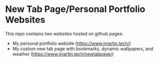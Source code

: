 # New Tab Page/Personal Portfolio Websites

This repo contains two websites hosted on github pages:
- My personal portfolio website (https://www.jmartin.tech/)
- My custom new tab page with bookmarks, dynamic wallpapers, and weather (https://www.jmartin.tech/newtabpage/)
